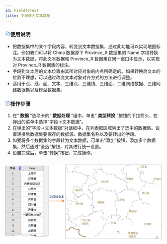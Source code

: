 ```yaml
---
id: FieldToText
title: 字段转为文本数据
---
```

### ![](../../img/read.gif)使用说明

  * 把数据集中的某个字段内容，转变到文本数据集，通过此功能可以实现地图标注。例如我们可以将 China 数据源下 Province_R 数据集的 Name 字段转换为文本数据，将此文本数据和 Province_R 数据集在同一窗口中显示，以实现对 Province_R 数据集的标注。
  * 字段到文本后的文本位置由其所对应对象的内点所确定的。如果转换后文本的位置不理想，可以通过改变文本对象对齐方式的方法进行调整。
  * 适用于点、线、面、文本、三维点、三维线、三维面、二维网络数据、三维网络数据集以及模型数据集。

### ![](../../img/read.gif)操作步骤

  1. 在“ **数据** ”选项卡的“ **数据处理** ”组中，单击“ **类型转换** ”按钮的下拉箭头，在弹出的菜单中选择“字段->文本数据”。
  2. 在弹出的“字段->文本数据”对话框中，在列表框区域列出了选中的数据集。设置转换后数据集要保存的数据源、数据集名称以及要转出的字段。
  3. 如要将多个数据集的字段转为文本数据，可单击“添加”按钮，添加多个数据集，然后通过“全选”按钮，对其进行统一设置。
  4. 设置完成后，单击“转换”按钮，完成操作。  
  
![](img/FieldToText.png)  
---  


